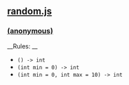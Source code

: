 ## [random.js](random.js)

### [(anonymous)](random.js#L6-13)

__Rules: __

  - `() -> int`
  - `(int min = 0) -> int`
  - `(int min = 0, int max = 10) -> int`


